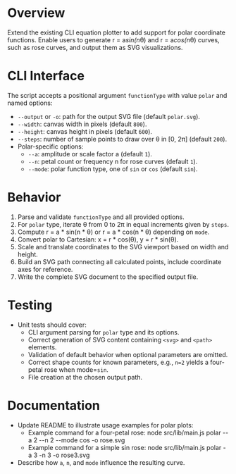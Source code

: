 # Overview

Extend the existing CLI equation plotter to add support for polar coordinate functions. Enable users to generate r = a*sin(n*θ) and r = a*cos(n*θ) curves, such as rose curves, and output them as SVG visualizations.

# CLI Interface

The script accepts a positional argument `functionType` with value `polar` and named options:

- `--output` or `-o`: path for the output SVG file (default `polar.svg`).
- `--width`: canvas width in pixels (default `800`).
- `--height`: canvas height in pixels (default `600`).
- `--steps`: number of sample points to draw over θ in [0, 2π] (default `200`).
- Polar-specific options:
  - `--a`: amplitude or scale factor a (default `1`).
  - `--n`: petal count or frequency n for rose curves (default `1`).
  - `--mode`: polar function type, one of `sin` or `cos` (default `sin`).

# Behavior

1. Parse and validate `functionType` and all provided options.
2. For `polar` type, iterate θ from 0 to 2π in equal increments given by `steps`.
3. Compute r = a * sin(n * θ) or r = a * cos(n * θ) depending on `mode`.
4. Convert polar to Cartesian: x = r * cos(θ), y = r * sin(θ).
5. Scale and translate coordinates to the SVG viewport based on width and height.
6. Build an SVG path connecting all calculated points, include coordinate axes for reference.
7. Write the complete SVG document to the specified output file.

# Testing

- Unit tests should cover:
  - CLI argument parsing for `polar` type and its options.
  - Correct generation of SVG content containing `<svg>` and `<path>` elements.
  - Validation of default behavior when optional parameters are omitted.
  - Correct shape counts for known parameters, e.g., `n=2` yields a four-petal rose when mode=`sin`.
  - File creation at the chosen output path.

# Documentation

- Update README to illustrate usage examples for polar plots:
  - Example command for a four-petal rose: node src/lib/main.js polar --a 2 --n 2 --mode cos -o rose.svg
  - Example command for a simple sin rose: node src/lib/main.js polar -a 3 -n 3 -o rose3.svg
- Describe how `a`, `n`, and `mode` influence the resulting curve.
